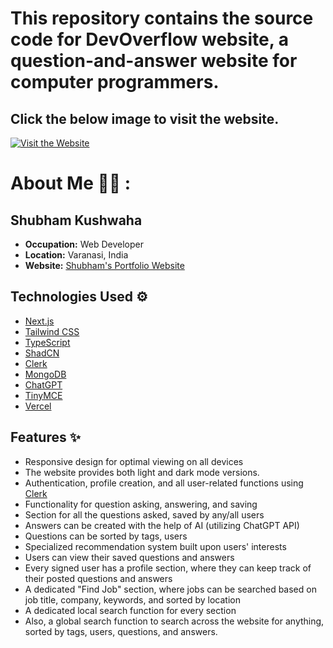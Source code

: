# This repository contains the source code for DevOverflow website, a question-and-answer website for computer programmers.

## Click the below image to visit the website.

<a href="https://1drv.ms/v/s!AicjmX6oFuiTgTL7KZFdRl1SfeRd?e=mSGWs2" target="_blank" rel="noopener noreferrer">
    <img src="https://i.postimg.cc/Twd8W337/Screenshot-135.png" alt="Visit the Website" />
</a>



<h1>About Me 🤵🏻 :</h1>

## Shubham Kushwaha
- **Occupation:** Web Developer
- **Location:** Varanasi, India
- **Website:** [Shubham's Portfolio Website](https://dev-shubham-one.vercel.app)

## Technologies Used ⚙️
- [Next.js](https://nextjs.org/)
- [Tailwind CSS](https://tailwindcss.com/)
- [TypeScript](https://www.typescriptlang.org/)
- [ShadCN](https://ui.shadcn.com/)
- [Clerk](https://clerk.dev/)
- [MongoDB](https://www.mongodb.com/)
- [ChatGPT](https://chat.openai.com/)
- [TinyMCE](https://www.tiny.cloud/)
- [Vercel](https://vercel.com/)

## Features ✨

- Responsive design for optimal viewing on all devices
- The website provides both light and dark mode versions.
- Authentication, profile creation, and all user-related functions using [Clerk](https://clerk.dev/)
- Functionality for question asking, answering, and saving
- Section for all the questions asked, saved by any/all users
- Answers can be created with the help of AI (utilizing ChatGPT API)
- Questions can be sorted by tags, users
- Specialized recommendation system built upon users' interests
- Users can view their saved questions and answers
- Every signed user has a profile section, where they can keep track of their posted questions and answers
- A dedicated "Find Job" section, where jobs can be searched based on job title, company, keywords, and sorted by location
- A dedicated local search function for every section
- Also, a global search function to search across the website for anything, sorted by tags, users, questions, and answers.
